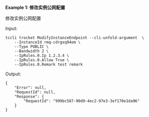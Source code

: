 **Example 1: 修改实例公网配置**

修改实例公网配置

Input: 

```
tccli trocket ModifyInstanceEndpoint --cli-unfold-argument  \
    --InstanceId rmq-cdrgxq94om \
    --Type PUBLIC \
    --Bandwidth 2 \
    --IpRules.0.Ip 1.2.3.4 \
    --IpRules.0.Allow True \
    --IpRules.0.Remark test remark
```

Output: 
```
{
    "Error": null,
    "RequestId": null,
    "Response": {
        "RequestId": "999bc587-90d9-4ec2-97e3-3ef170e1da96"
    }
}
```

